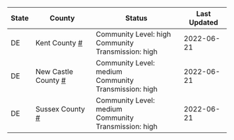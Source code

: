 State | County | Status | Last Updated
--- | --- | --- | --- 
DE | Kent County <a href="#kent_county">#</a> | <a name="kent_county"></a>Community Level: high<br/>Community Transmission: high | 2022-06-21
DE | New Castle County <a href="#new_castle_county">#</a> | <a name="new_castle_county"></a>Community Level: medium<br/>Community Transmission: high | 2022-06-21
DE | Sussex County <a href="#sussex_county">#</a> | <a name="sussex_county"></a>Community Level: medium<br/>Community Transmission: high | 2022-06-21
